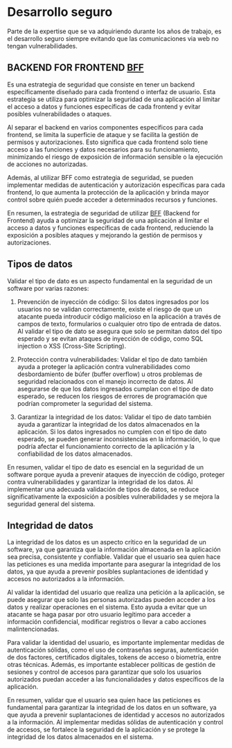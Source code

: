 # Desarrollo seguro

Parte de la expertise que se va adquiriendo durante los años de trabajo, es el desarrollo seguro siempre evitando que las comunicaciones via web no tengan vulnerabilidades.

## BACKEND FOR FRONTEND [BFF](/others/glossary.md#b)

Es una estrategia de seguridad que consiste en tener un backend específicamente diseñado para cada frontend o interfaz de usuario. Esta estrategia se utiliza para optimizar la seguridad de una aplicación al limitar el acceso a datos y funciones específicas de cada frontend y evitar posibles vulnerabilidades o ataques.

Al separar el backend en varios componentes específicos para cada frontend, se limita la superficie de ataque y se facilita la gestión de permisos y autorizaciones. Esto significa que cada frontend solo tiene acceso a las funciones y datos necesarios para su funcionamiento, minimizando el riesgo de exposición de información sensible o la ejecución de acciones no autorizadas.

Además, al utilizar BFF como estrategia de seguridad, se pueden implementar medidas de autenticación y autorización específicas para cada frontend, lo que aumenta la protección de la aplicación y brinda mayor control sobre quién puede acceder a determinados recursos y funciones.

En resumen, la estrategia de seguridad de utilizar [BFF](/others/glossary.md#b) (Backend for Frontend) ayuda a optimizar la seguridad de una aplicación al limitar el acceso a datos y funciones específicas de cada frontend, reduciendo la exposición a posibles ataques y mejorando la gestión de permisos y autorizaciones.

## Tipos de datos

Validar el tipo de dato es un aspecto fundamental en la seguridad de un software por varias razones:

1. Prevención de inyección de código: Si los datos ingresados por los usuarios no se validan correctamente, existe el riesgo de que un atacante pueda introducir código malicioso en la aplicación a través de campos de texto, formularios o cualquier otro tipo de entrada de datos. Al validar el tipo de dato se asegura que solo se permitan datos del tipo esperado y se evitan ataques de inyección de código, como SQL injection o XSS (Cross-Site Scripting).

2. Protección contra vulnerabilidades: Validar el tipo de dato también ayuda a proteger la aplicación contra vulnerabilidades como desbordamiento de búfer (buffer overflow) u otros problemas de seguridad relacionados con el manejo incorrecto de datos. Al asegurarse de que los datos ingresados cumplan con el tipo de dato esperado, se reducen los riesgos de errores de programación que podrían comprometer la seguridad del sistema.

3. Garantizar la integridad de los datos: Validar el tipo de dato también ayuda a garantizar la integridad de los datos almacenados en la aplicación. Si los datos ingresados no cumplen con el tipo de dato esperado, se pueden generar inconsistencias en la información, lo que podría afectar el funcionamiento correcto de la aplicación y la confiabilidad de los datos almacenados.

En resumen, validar el tipo de dato es esencial en la seguridad de un software porque ayuda a prevenir ataques de inyección de código, proteger contra vulnerabilidades y garantizar la integridad de los datos. Al implementar una adecuada validación de tipos de datos, se reduce significativamente la exposición a posibles vulnerabilidades y se mejora la seguridad general del sistema.

## Integridad de datos

La integridad de los datos es un aspecto crítico en la seguridad de un software, ya que garantiza que la información almacenada en la aplicación sea precisa, consistente y confiable. Validar que el usuario sea quien hace las peticiones es una medida importante para asegurar la integridad de los datos, ya que ayuda a prevenir posibles suplantaciones de identidad y accesos no autorizados a la información.

Al validar la identidad del usuario que realiza una petición a la aplicación, se puede asegurar que solo las personas autorizadas pueden acceder a los datos y realizar operaciones en el sistema. Esto ayuda a evitar que un atacante se haga pasar por otro usuario legítimo para acceder a información confidencial, modificar registros o llevar a cabo acciones malintencionadas.

Para validar la identidad del usuario, es importante implementar medidas de autenticación sólidas, como el uso de contraseñas seguras, autenticación de dos factores, certificados digitales, tokens de acceso o biometría, entre otras técnicas. Además, es importante establecer políticas de gestión de sesiones y control de accesos para garantizar que solo los usuarios autorizados puedan acceder a las funcionalidades y datos específicos de la aplicación.

En resumen, validar que el usuario sea quien hace las peticiones es fundamental para garantizar la integridad de los datos en un software, ya que ayuda a prevenir suplantaciones de identidad y accesos no autorizados a la información. Al implementar medidas sólidas de autenticación y control de accesos, se fortalece la seguridad de la aplicación y se protege la integridad de los datos almacenados en el sistema.
